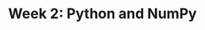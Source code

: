 ---
title: "Week 2: Python and NumPy"
weekNumber: 2
days:
  - date: "2025-01-13"
    events:
      - name: LEC 2
        type: lecture
        title: Python Basics
        html: resources/lectures/lec02/lec02-filled.html
        github: https://github.com/practicaldsc/wn25/blob/main/lectures/lec02/
        videos: https://youtu.be/IaEuWJCcwjk?feature=shared
        reading: https://wesmckinney.com/book/python-basics
        recording: https://leccap.engin.umich.edu/leccap/player/r/SgWJsK
        annotations: resources/lectures/lec02/lec02-annotated.pdf
        reading_text: PDA 2-3
        note: For more Python resources, take a look at the extra <a href="resources#Readings">Readings</a> on the Resources tab of the course website.
  - date: "2025-01-15"
    events:
      - name: LEC 3
        type: lecture
        title: NumPy and Random Simulations
        html: resources/lectures/lec03/lec03-filled.html
        github: https://github.com/practicaldsc/wn25/blob/main/lectures/lec03/
        reading: https://wesmckinney.com/book/numpy-basics
        reading_text: PDA 4
        reading2: https://inferentialthinking.com/chapters/09/3/Simulation.html
        reading2_text: CIT 9.3
  - date: "2025-01-16"
    events:
      - name: DISC 2
        type: disc
        title: Arrays and Probability
        problems: https://study.practicaldsc.org/disc02/index.html
  - date: "2025-01-17"
    events:
      - name: HW 1
        type: hw
        title: <b>Python Fundamentals</b>
        github: https://github.com/practicaldsc/wn25/blob/main/homeworks/hw01/hw01.ipynb
        note: If you pulled the assignment before 11PM on Thursday 1/9, re-pull – there's an important typo we fixed in Question 5.
---
